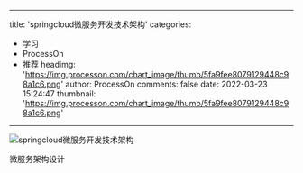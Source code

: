 
---
title: 'springcloud微服务开发技术架构'
categories: 
 - 学习
 - ProcessOn
 - 推荐
headimg: 'https://img.processon.com/chart_image/thumb/5fa9fee8079129448c98a1c6.png'
author: ProcessOn
comments: false
date: 2022-03-23 15:24:47
thumbnail: 'https://img.processon.com/chart_image/thumb/5fa9fee8079129448c98a1c6.png'
---

<div>   
<img class="thumb" alt="springcloud微服务开发技术架构" src="https://img.processon.com/chart_image/thumb/5fa9fee8079129448c98a1c6.png" referrerpolicy="no-referrer">
<p>微服务架构设计</p>  
</div>
            